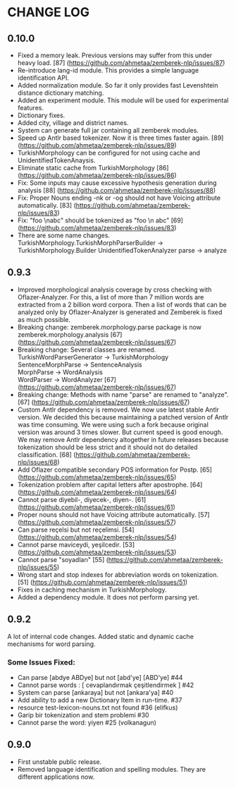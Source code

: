 CHANGE LOG
==========

## 0.10.0

- Fixed a memory leak. Previous versions may suffer from this under heavy load. [87] (https://github.com/ahmetaa/zemberek-nlp/issues/87)
- Re-introduce lang-id module. This provides a simple language identification API.
- Added normalization module. So far it only provides fast Levenshtein distance dictionary matching.
- Added an experiment module. This module will be used for experimental features.
- Dictionary fixes.
- Added city, village and district names.
- System can generate full jar containing all zemberek modules.
- Speed up Antlr based tokenizer. Now it is three times faster again. [89] (https://github.com/ahmetaa/zemberek-nlp/issues/89)
- TurkishMorphology can be configured for not using cache and UnidentifiedTokenAnaysis.
- Eliminate static cache from TurkishMorphology [86] (https://github.com/ahmetaa/zemberek-nlp/issues/86)
- Fix: Some inputs may cause excessive hypothesis generation during analysis [88] (https://github.com/ahmetaa/zemberek-nlp/issues/88)
- Fix: Proper Nouns ending -nk or -og should not have Voicing attribute automatically. [83] (https://github.com/ahmetaa/zemberek-nlp/issues/83)
- Fix: "foo \nabc" should be tokenized as "foo \n abc" [69] (https://github.com/ahmetaa/zemberek-nlp/issues/83)
- There are some name changes.
  TurkishMorphology.TurkishMorphParserBuilder -> TurkishMorphology.Builder
  UnidentifiedTokenAnalyzer parse -> analyze  

## 0.9.3

- Improved morphological analysis coverage by cross checking with Oflazer-Analyzer. For this, a list of more than 7 million words are extracted from a 2 billion word corpora. Then a list of words that can be analyzed only by Oflazer-Analyzer is generated and Zemberek is fixed as much possible.  
- Breaking change: zemberek.morphology.parse package is now zemberek.morphology.analysis [67] (https://github.com/ahmetaa/zemberek-nlp/issues/67)
- Breaking change: Several classes are renamed.  
   TurkishWordParserGenerator -> TurkishMorphology  
   SentenceMorphParse -> SentenceAnalysis  
   MorphParse -> WordAnalysis  
   WordParser -> WordAnalyzer [67] (https://github.com/ahmetaa/zemberek-nlp/issues/67)
- Breaking change: Methods with name "parse" are renamed to "analyze". [67] (https://github.com/ahmetaa/zemberek-nlp/issues/67)
- Custom Antlr dependency is removed. We now use latest stable Antlr version. We decided this because maintaining a patched version of Antlr was time consuming. We were using such a fork because original version was around 3 times slower. But current speed is good enough. We may remove Antlr dependency altogether in future releases because tokenization should be less strict and it should not do detailed classification. [68] (https://github.com/ahmetaa/zemberek-nlp/issues/68)
- Add Oflazer compatible secondary POS information for Postp.  [65] (https://github.com/ahmetaa/zemberek-nlp/issues/65)
- Tokenization problem after capital letters after apostrophe. [64] (https://github.com/ahmetaa/zemberek-nlp/issues/64)
- Cannot parse diyebil-, diyecek-, diyen-. [61] (https://github.com/ahmetaa/zemberek-nlp/issues/61)
- Proper nouns should not have Voicing attribute automatically. [57] (https://github.com/ahmetaa/zemberek-nlp/issues/57)
- Can parse reçelsi but not reçelimsi. [54] (https://github.com/ahmetaa/zemberek-nlp/issues/54)
- Cannot parse maviceydi, yeşilcedir. [53] (https://github.com/ahmetaa/zemberek-nlp/issues/53)
- Cannot parse "soyadları" [55] (https://github.com/ahmetaa/zemberek-nlp/issues/55)
- Wrong start and stop indexes for abbreviation words on tokenization. [51] (https://github.com/ahmetaa/zemberek-nlp/issues/51)
- Fixes in caching mechanism in TurkishMorphology.
- Added a dependency module. It does not perform parsing yet.

## 0.9.2

A lot of internal code changes. Added static and dynamic cache mechanisms for word parsing.

### Some Issues Fixed:
- Can parse [abdye ABDye] but not [abd'ye] [ABD'ye] #44
- Cannot parse words : [ cevaplandırmak çeşitlendirmek ] #42
- System can parse [ankaraya] but not [ankara'ya] #40
- Add ability to add a new Dictionary Item in run-time. #37
- resource test-lexicon-nouns.txt not found #36 (elifkus)
- Garip bir tokenization and stem problemi #30
- Cannot parse the word: yiyen #25 (volkanagun)

## 0.9.0

- First unstable public release.
- Removed language identification and spelling modules. They are different applications now.

